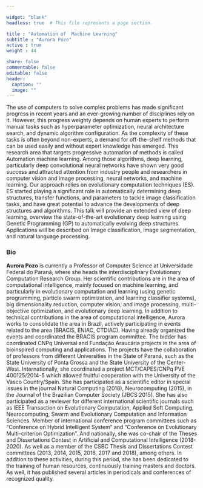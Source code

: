 ```yaml
---

widget: "blank"
headless: true  # This file represents a page section.

title : "Automation of  Machine Learning"
subtitle : "Aurora Pozo"
active : true
weight : 44

share: false
commentable: false
editable: false
header:
  caption: ""
  image: ""
---
```


The use of computers to solve complex problems has made significant progress in recent years and an ever-growing number of disciplines rely on it. However, this progress weighty depends on human experts to perform manual tasks  such as hyperparameter optimization, neural architecture search, and dynamic algorithm configuration. As the complexity of these tasks is often beyond non-experts, a demand for off-the-shelf methods that can be used easily and without expert knowledge has emerged. This  research area that targets progressive automation of methods is called Automation  machine learning. Among those algorithms, deep learning, particularly deep convolutional neural networks have shown very good success and attracted attention from industry people and researchers in computer vision and image processing, neural networks, and machine learning. Our approach relies on evolutionary computation techniques (ES). ES started playing a significant role in automatically determining deep structures, transfer functions, and parameters to tackle image classification tasks, and have great potential to advance the developments of deep structures and algorithms. This talk will provide an extended view of deep learning, overview the state-of-the-art evolutionary deep learning using Genetic Programming (GP) to automatically evolving deep structures. Applications will be described on Image classification, image segmentation, and natural language processing.

### Bio

**Aurora Pozo**  is currently a Professor of Computer Science at Universidade Federal do Paraná, where she heads the interdisciplinary Evolutionary Computation Research Group. Her scientific contributions are in the area of ​​computational intelligence, mainly focused on machine learning, and particularly in evolutionary computation and learning (using genetic programming, particle swarm optimization, and learning classifier systems), big dimensionality reduction, computer vision, and image processing, multi-objective optimization,  and evolutionary deep learning. In addition to technical contributions in the area of ​​computational intelligence, Aurora works to consolidate the area in Brazil, actively participating in events related to the area (BRACIS, ENIAC, CTDIAC). Having already organized the events and coordinated the BRACIS program committee. The bidder has coordinated CNPq Universal and Fundação Araucária projects in the area of ​​bioinspired computing and applications. The projects have the collaboration of professors from different Universities in the State of Paraná, such as the State University of Ponta Grossa and the State University of the Center-West. Internationally, she coordinated a project MCT/CAPES/CNPq PVE 400125/2014-5 which allowed fruitful cooperation with the University of the Vasco Country/Spain. She has participated as a scientific editor in special issues in the journal Natural Computing (2018), Neurocomputing (2015), in the Journal of the Brazilian Computer Society (JBCS 2015). She has also participated as a reviewer for different international scientific journals such as IEEE Transaction on Evolutionary Computation, Applied Soft Computing, Neurocomputing, Swarm and Evolutionary Computation and Information Sciences. Member of international conference program committees such as “Conference on Hybrid Intelligent System” and “Conference on Evolutionary Multi-criterion Optimization”. And nationally, she was co-chair of the Theses and Dissertations Contest in Artificial and Computational Intelligence (2018-2020). As well as a member of the CSBC Thesis and Dissertations Contest committees (2013, 2014, 2015, 2016, 2017 and 2018), among others. In addition to these activities, during this period, she has been dedicated to the training of human resources, continuously training masters and doctors. As well, it has published several articles in periodicals and conferences of recognized quality.
